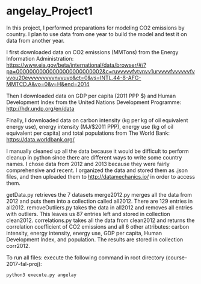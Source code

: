 # angelay_Project1
In this project, I performed preparations for modeling CO2 emissions by country. I plan to use data from one year to build the model and test it on data from another year.

I first downloaded data on CO2 emissions (MMTons) from the Energy Information Administration:
https://www.eia.gov/beta/international/data/browser/#/?pa=00000000000000000000000002&c=ruvvvvvfvtvnvv1urvvvvfvvvvvvfvvvou20evvvvvvvvvnvvuvo&ct=0&vs=INTL.44-8-AFG-MMTCD.A&vo=0&v=H&end=2014

Then I downloaded data on GDP per capita (2011 PPP $) and Human Development Index from the United Nations Development Programme:
http://hdr.undp.org/en/data

Finally, I downloaded data on carbon intensity (kg per kg of oil equivalent energy use), energy intensity (MJ/$2011 PPP), energy use (kg of oil equivalent per capita) and total populations from The World Bank:
https://data.worldbank.org/

I manually cleaned up all the data because it would be difficult to perform cleanup in python since there are different ways to write some country names. I chose data from 2012 and 2013 because they were fairly comprehensive and recent. I organized the data and stored them as .json files, and then uploaded them to http://datamechanics.io/ in order to access them.

getData.py retrieves the 7 datasets
merge2012.py merges all the data from 2012 and puts them into a collection called all2012. There are 129 entries in all2012.
removeOutliers.py takes the data in all2012 and removes all entries with outliers. This leaves us 87 entries left and stored in collection clean2012.
correlations.py takes all the data from clean2012 and returns the correlation coefficient of CO2 emissions and all 6 other attributes: carbon intensity, energy intensity, energy use, GDP per capita, Human Development Index, and population. The results are stored in collection corr2012.

To run all files: execute the following command in root directory (course-2017-fal-proj):
```
python3 execute.py angelay
```